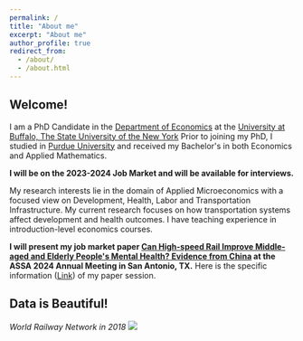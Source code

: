 ```yaml
---
permalink: /
title: "About me"
excerpt: "About me"
author_profile: true
redirect_from: 
  - /about/
  - /about.html
---
```


## Welcome! ## 

I am a PhD Candidate in the [Department of Economics](https://arts-sciences.buffalo.edu/economics.html) at the [University at Buffalo, The State University of the New York](https://www.buffalo.edu/) Prior to joining my PhD, I studied in [Purdue University](https://www.purdue.edu/) and received my Bachelor's in both Economics and Applied Mathematics.

**I will be on the 2023-2024 Job Market and will be available for interviews.**

My research interests lie in the domain of Applied Microeconomics with a focused view on Development, Health, Labor and Transportation Infrastructure. My current research focuses on how transportation systems affect development and health outcomes. I have teaching experience in introduction-level economics courses. 

**I will present my job market paper [Can High-speed Rail Improve Middle-aged and Elderly People's Mental Health? Evidence from China](/yushangw/files/pdf/research/JMP_YushangWei.pdf) at the ASSA 2024 Annual Meeting in San Antonio, TX.** Here is the specific information ([Link](https://www.aeaweb.org/conference/2024/preliminary/2067?q=eNqrVipOLS7OzM8LqSxIVbKqhnGVrJQMlWp1lBKLi_OTgRwlHaWS1KJcXCArPDUTyElJrAQp0TUFSWTmpkKUlGWmloMMKSooXDAKmBoo1dYCXDDhxh0Q)) of my paper session. 


## Data is Beautiful! ##
*World Railway Network in 2018*
![](/yushangw/images/aboutme/worldmap.jpg)
